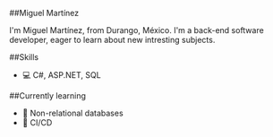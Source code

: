 ##Miguel Martínez

I'm Miguel Martínez, from Durango, México. I'm a back-end software developer, eager to learn about new intresting subjects.

##Skills
* 💻 C#, ASP.NET, SQL

##Currently learning
* 💾 Non-relational databases
* 🔁 CI/CD

